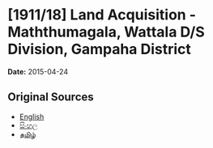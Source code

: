 # [1911/18] Land Acquisition - Maththumagala, Wattala D/S Division, Gampaha District

**Date:** 2015-04-24

## Original Sources

- [English](https://documents.gov.lk/view/extra-gazettes/2015/4/1911-18_E.pdf)
- [සිංහල](https://documents.gov.lk/view/extra-gazettes/2015/4/1911-18_S.pdf)
- [தமிழ்](https://documents.gov.lk/view/extra-gazettes/2015/4/1911-18_T.pdf)
